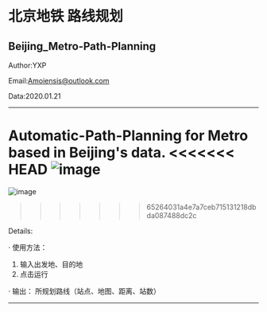 北京地铁 路线规划
======================================================================
Beijing_Metro-Path-Planning
---------------------------------------

Author:YXP

Email:Amoiensis@outlook.com

Data:2020.01.21
***************************************
Automatic-Path-Planning for Metro based in Beijing's data.
<<<<<<< HEAD
![image](https://github.com/Amoiensis/Beijing_Metro-Path-Planning/blob/master/picture/pic_demo1.JPG)
=======

![image](https://github.com/Amoiensis/Beijing_Metro-Path-Planning/blob/master/picture/pic1.JPG)
>>>>>>> 65264031a4e7a7ceb715131218dbda087488dc2c

Details:

· 使用方法：
1. 输入出发地、目的地
2. 点击运行

· 输出：
所规划路线（站点、地图、距离、站数）
***************************************
